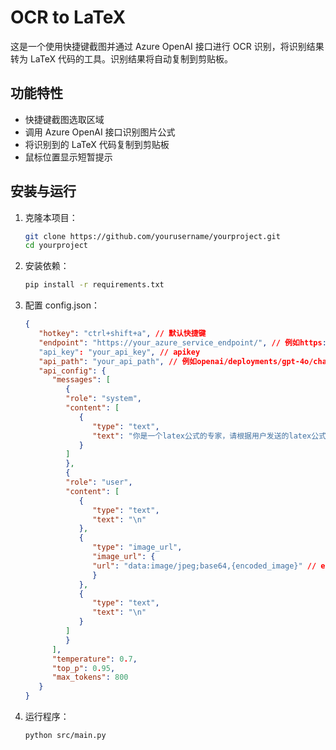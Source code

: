 # OCR to LaTeX

这是一个使用快捷键截图并通过 Azure OpenAI 接口进行 OCR 识别，将识别结果转为 LaTeX 代码的工具。识别结果将自动复制到剪贴板。

## 功能特性
- 快捷键截图选取区域
- 调用 Azure OpenAI 接口识别图片公式
- 将识别到的 LaTeX 代码复制到剪贴板
- 鼠标位置显示短暂提示

## 安装与运行
1. 克隆本项目：
   ```bash
   git clone https://github.com/yourusername/yourproject.git
   cd yourproject
   ```
2. 安装依赖：
   ```bash
   pip install -r requirements.txt
   ```
3. 配置 config.json：
   ```json
   {
      "hotkey": "ctrl+shift+a", // 默认快捷键
      "endpoint": "https://your_azure_service_endpoint/", // 例如https://****.openai.azure.com/
      "api_key": "your_api_key", // apikey
      "api_path": "your_api_path", // 例如openai/deployments/gpt-4o/chat/completions?api-version=2024-08-01-preview
      "api_config": {
         "messages": [
            {
            "role": "system",
            "content": [
               {
                  "type": "text",
                  "text": "你是一个latex公式的专家，请根据用户发送的latex公式图片，直接返回相应的latex代码" // 设定系统消息
               }
            ]
            },
            {
            "role": "user",
            "content": [
               {
                  "type": "text",
                  "text": "\n"
               },
               {
                  "type": "image_url",
                  "image_url": {
                  "url": "data:image/jpeg;base64,{encoded_image}" // encoded_image为截图替代的参数
                  }
               },
               {
                  "type": "text",
                  "text": "\n"
               }
            ]
            }
         ],
         "temperature": 0.7,
         "top_p": 0.95,
         "max_tokens": 800
      }
   }
   ```
4. 运行程序：
   ```bash
   python src/main.py
   ```